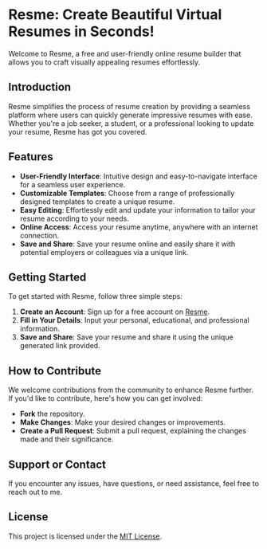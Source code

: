 # Resme: Create Beautiful Virtual Resumes in Seconds!

Welcome to Resme, a free and user-friendly online resume builder that allows you to craft visually appealing resumes effortlessly.

## Introduction

Resme simplifies the process of resume creation by providing a seamless platform where users can quickly generate impressive resumes with ease. Whether you're a job seeker, a student, or a professional looking to update your resume, Resme has got you covered.

## Features

- **User-Friendly Interface**: Intuitive design and easy-to-navigate interface for a seamless user experience.
- **Customizable Templates**: Choose from a range of professionally designed templates to create a unique resume.
- **Easy Editing**: Effortlessly edit and update your information to tailor your resume according to your needs.
- **Online Access**: Access your resume anytime, anywhere with an internet connection.
- **Save and Share**: Save your resume online and easily share it with potential employers or colleagues via a unique link.

## Getting Started

To get started with Resme, follow three simple steps:

1. **Create an Account**: Sign up for a free account on [Resme](https://resme.vercel.app/auth).
2. **Fill in Your Details**: Input your personal, educational, and professional information.
3. **Save and Share**: Save your resume and share it using the unique generated link provided.

## How to Contribute

We welcome contributions from the community to enhance Resme further. If you'd like to contribute, here's how you can get involved:

- **Fork** the repository.
- **Make Changes**: Make your desired changes or improvements.
- **Create a Pull Request**: Submit a pull request, explaining the changes made and their significance.

## Support or Contact

If you encounter any issues, have questions, or need assistance, feel free to reach out to me.

## License

This project is licensed under the [MIT License](LICENSE).
